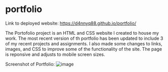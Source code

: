 # portfolio
Link to deployed website: https://d4nnyq88.github.io/portfolio/

The Portofolio project is an HTML and CSS website I created to house my work. The most recent version of th portfolio has been updated to include 3 of my recent projects and assignments. I also made some changes to links, images, and CSS to improve some of the functionality of the site. The page is reponsive and adjusts to mobile screen sizes.

Screenshot of Portfolio: 
![image](https://user-images.githubusercontent.com/82297346/130309656-b7b75551-3ba5-4496-848e-2d89eada98ba.png)
